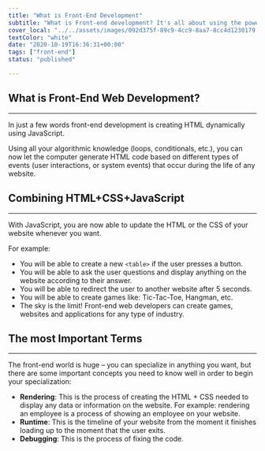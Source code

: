 ```yaml
---
title: "What is Front-End Development"
subtitle: "What is Front-end development? It's all about using the power of code to generate HTML and CSS dynamically. Let the computer code while you sleep."
cover_local: "../../assets/images/092d375f-89c9-4cc9-8aa7-8cc4d1230179.jpeg"
textColor: "white"
date: "2020-10-19T16:36:31+00:00"
tags: ["front-end"]
status: "published"

---
```


## What is Front-End Web Development?
***

In just a few words front-end development is creating HTML dynamically using JavaScript.

Using all your algorithmic knowledge (loops, conditionals, etc.), you can now let the computer generate HTML code based on different types of events (user interactions, or system events) that occur during the life of any website.

## Combining HTML+CSS+JavaScript
***

With JavaScript, you are now able to update the HTML or the CSS of your website whenever you want.

For example:

+ You will be able to create a new `<table>` if the user presses a button.
+ You will be able to ask the user questions and display anything on the website according to their answer.
+ You will be able to redirect the user to another website after 5 seconds.
+ You will be able to create games like: Tic-Tac-Toe, Hangman, etc.
+ The sky is the limit!  Front-end web developers can create games, websites and applications for any type of industry.

## The most Important Terms
***

The front-end world is huge – you can specialize in anything you want, but there are some important concepts you need to know well in order to begin your specialization:

+ **Rendering**: This is the process of creating the HTML + CSS needed to display any data or information on the website.  For example: rendering an employee is a process of showing an employee on your website.
+ **Runtime**: This is the timeline of your website from the moment it finishes loading up to the moment that the user exits.
+ **Debugging**: This is the process of fixing the code.
  
  




